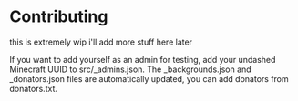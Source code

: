 # Contributing

this is extremely wip i'll add more stuff here later

If you want to add yourself as an admin for testing, add your undashed Minecraft UUID to src/_admins.json. The _backgrounds.json and _donators.json files are automatically updated, you can add donators from donators.txt.

